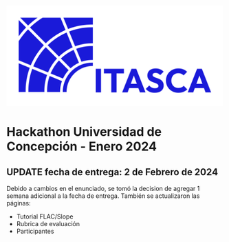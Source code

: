 
![Logo ITASCA](./media/Logos%20ITASCA%20(RGB)-01.png ':size=40%')

# Hackathon Universidad de Concepción - Enero 2024

## UPDATE fecha de entrega: 2 de Febrero de 2024

Debido a cambios en el enunciado, se tomó la decision de agregar 1 semana adicional a la fecha de entrega. 
También se actualizaron las páginas:
- Tutorial FLAC/Slope
- Rubrica de evaluación
- Participantes